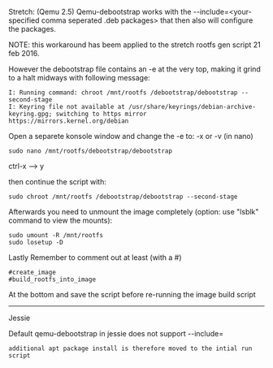 Stretch: (Qemu 2.5)
Qemu-debootstrap works with the --include=<your-specified comma seperated .deb packages> that then also will configure the packages.


NOTE:  this workaround has beem applied to the stretch rootfs gen script 21 feb 2016.


However the debootstrap file contains an -e at the very top, making it grind to a halt midways with following message:

    I: Running command: chroot /mnt/rootfs /debootstrap/debootstrap --second-stage
    I: Keyring file not available at /usr/share/keyrings/debian-archive-keyring.gpg; switching to https mirror https://mirrors.kernel.org/debian


    
Open a separete konsole window and change the -e to: -x or -v (in nano)


    sudo nano /mnt/rootfs/debootstrap/debootstrap

ctrl-x --> y    
    

then continue the script with:
    
    sudo chroot /mnt/rootfs /debootstrap/debootstrap --second-stage                          


Afterwards you need to unmount the image completely (option: use "lsblk" command to view the mounts):

    sudo umount -R /mnt/rootfs
    sudo losetup -D

Lastly Remember to comment out at least (with a #)

    #create_image
    #build_rootfs_into_image

At the bottom and save the script before re-running the image build script

---

Jessie 

Default qemu-debootstrap in jessie does not support --include=

    additional apt package install is therefore moved to the intial run script
    


